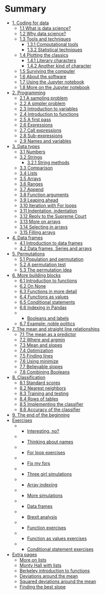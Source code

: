 # Summary

* [1. Coding for data](notebooks/01/intro.md)
  * [1.1 What is data science?](notebooks/01/what-is-data-science.md)
  * [1.2 Why data science?](notebooks/01/why-data-science.md)
  * [1.3 Tools and techniques](notebooks/01/tools_techniques.md)
    * [1.3.1 Computational tools](notebooks/01/computational-tools.md)
    * [1.3.2 Statistical techniques](notebooks/01/statistical-techniques.md)
  * [1.4 Plotting the classics](notebooks/01/Plotting_the_Classics.ipynb)
    * [1.4.1 Literary characters](notebooks/01/Literary_Characters.ipynb)
    * [1.4.2 Another kind of character](notebooks/01/Another_Kind_Of_Character.ipynb)
  * [1.5 Surviving the computer](notebooks/01/surviving_computers.md)
  * [1.6 About the software](notebooks/01/the_software.md)
  * [1.7 Using the Jupyter notebook](notebooks/01/using_jupyter.ipynb)
  * [1.8 More on the Jupyter notebook](notebooks/01/more_on_jupyter.ipynb)
* [2. Programming](notebooks/02/to_code.md)
  * [2.1 A sampling problem](notebooks/02/sampling_problem.md)
  * [2.2 A simpler problem](notebooks/02/three_girls.ipynb)
  * [2.3 Introduction to variables](notebooks/02/variables_intro.ipynb)
  * [2.4 Introduction to functions](notebooks/02/functions.ipynb)
  * [2.5 A first pass](notebooks/02/first_pass_three_girls.ipynb)
  * [2.6 Expressions](notebooks/02/Expressions.ipynb)
  * [2.7 Call expressions](notebooks/02/Calls.ipynb)
  * [2.8 Sub-expressions](notebooks/02/sub_expressions.ipynb)
  * [2.9 Names and variables](notebooks/02/Names.ipynb)
* [3. Data types](notebooks/03/data_types.ipynb)
  * [3.1 Numbers](notebooks/03/Numbers.ipynb)
  * [3.2 Strings](notebooks/03/Strings.ipynb)
    * [3.2.1 String methods](notebooks/03/String_Methods.ipynb)
  * [3.3 Comparison](notebooks/03/Comparison.ipynb)
  * [3.4 Lists](notebooks/03/lists.ipynb)
  * [3.5 Arrays](notebooks/03/Arrays.ipynb)
  * [3.6 Ranges](notebooks/03/Ranges.ipynb)
  * [3.7 Append](notebooks/03/numpy_append.ipynb)
  * [3.8 Function arguments](notebooks/03/function_arguments.ipynb)
  * [3.9 Leaping ahead](notebooks/03/leaping_ahead.ipynb)
  * [3.10 Iteration with For loops](notebooks/03/iteration.ipynb)
  * [3.11 Indentation, indentation](notebooks/03/indentation.ipynb)
  * [3.12 Reply to the Supreme Court](notebooks/03/reply_supreme.ipynb)
  * [3.13 More on arrays](notebooks/03/More_on_Arrays.ipynb)
  * [3.14 Selecting in arrays](notebooks/03/array_indexing.ipynb)
  * [3.15 Filling arrays](notebooks/03/filling_arrays.ipynb)
* [4. Data frames](notebooks/04/data_frames.md)
  * [4.1 Introduction to data frames](notebooks/04/data_frame_intro.ipynb)
  * [4.2 Data frames, Series and arrays](notebooks/04/df_series_arrays.ipynb)
* [5. Permutations](notebooks/05/permutation.md)
  * [5.1 Population and permutation](notebooks/05/population_permutation.ipynb)
  * [5.2 A permutation test](notebooks/05/brexit_ages.ipynb)
  * [5.3 The permutation idea](notebooks/05/permutation_idea.ipynb)
* [6. More building blocks](notebooks/07/more_building_blocks.md)
  * [6.1 Introduction to functions](notebooks/07/introducing_functions.ipynb)
  * [6.2 On None](notebooks/07/none.ipynb)
  * [6.3 Functions in more detail](notebooks/07/functions.ipynb)
  * [6.4 Functions as values](notebooks/07/functions_as_values.ipynb)
  * [6.5 Conditional statements](notebooks/07/conditional_statements.ipynb)
  * [6.6 Indexing in Pandas](notebooks/07/pandas_indexing.ipynb)
  * - [Booleans and labels](notebooks/07/booleans_and_labels.ipynb)
  * [6.7 Example: noble politics](notebooks/07/noble_politics.ipynb)
* [7. The mean and straight line relationships](notebooks/08/mean.md)
  * [7.1 The mean as a predictor](notebooks/08/mean_meaning.ipynb)
  * [7.2 Where and argmin](notebooks/08/where_and_argmin.ipynb)
  * [7.3 Mean and slopes](notebooks/08/mean_and_slopes.ipynb)
  * [7.4 Optimization](notebooks/08/optimization.ipynb)
  * [7.5 Finding lines](notebooks/08/finding_lines.ipynb)
  * [7.6 Using minimize](notebooks/08/using_minimize.ipynb)
  * [7.7 Believable slopes](notebooks/08/inference_on_slopes.ipynb)
  * [7.8 Combining Booleans](notebooks/08/combining_boolean_arrays.ipynb)
* [8. Classification](notebooks/09/classification.md)
  * [8.1 Standard scores](notebooks/09/standard_scores.ipynb)
  * [8.2 Nearest neighbors](notebooks/09/Nearest_Neighbors.ipynb)
  * [8.3 Training and testing](notebooks/09/Training_and_Testing.ipynb)
  * [8.4 Rows of tables](notebooks/09/Rows_of_Tables.ipynb)
  * [8.5 Implementing the classifier](notebooks/09/Implementing_the_Classifier.ipynb)
  * [8.6 Accuracy of the classifier](notebooks/09/Accuracy_of_the_Classifier.ipynb)
* [9. The end of the beginning](notebooks/10/end_of_beginning.md)
* [Exercises](notebooks/exercises/exercises.md)
  * - [Interesting, no?](notebooks/exercises/interesting.ipynb)
  * - [Thinking about names](exercises/names.md)
  * - [For loop exercises](notebooks/exercises/for_loops.ipynb)
  * - [Fix my fors](notebooks/exercises/fix_my_fors.ipynb)
  * - [Three girl simulations](notebooks/exercises/three_girl_simulations.ipynb)
  * - [Array indexing](notebooks/exercises/array_indexing.ipynb)
  * - [More simulations](notebooks/exercises/simulation.ipynb)
  * - [Data frames](notebooks/exercises/df_exercises.ipynb)
  * - [Brexit analysis](notebooks/exercises/brexit_analysis.ipynb)
  * - [Function exercises](notebooks/exercises/function_exercises.ipynb)
  * - [Function as values exercises](notebooks/exercises/functions_values_exercises.ipynb)
  * - [Conditional statement exercises](notebooks/exercises/conditional_statements_exercises.ipynb)
* [Extra pages](notebooks/extra/extra.md)
  * [More on lists](notebooks/extra/more_on_lists.ipynb)
  * [Monty Hall with lists](notebooks/extra/monty_hall_lists.ipynb)
  * [Berkeley introduction to functions](notebooks/extra/data8_functions.ipynb)
  * [Deviations around the mean](notebooks/extra/mean_deviations.md)
  * [Squared deviations around the mean](notebooks/extra/mean_sq_deviations.md)
  * [Finding the best slope](notebooks/extra/slope_deviations.md)
